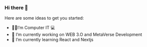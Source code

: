 
<!--
**muhammadowaisakhtar01/muhammadowaisakhtar01** is a ✨ _special_ ✨ repository because its `README.md` (this file) appears on your GitHub profile.
-->
### Hi there 👋
Here are some ideas to get you started:
- 👨‍🎓I’m Computer IT 💻
- 🔭 I’m currently working on WEB 3.O and MetaVerse Development
- 🌱 I’m currently learning React and Nextjs
<!-- - 👯 I’m looking to collaborate on ... 
- 🤔 I’m looking for help with ...
- 💬 Ask me about ...
- 📫 How to reach me: ...
- 😄 Pronouns: ...
- ⚡ Fun fact: ...-->
